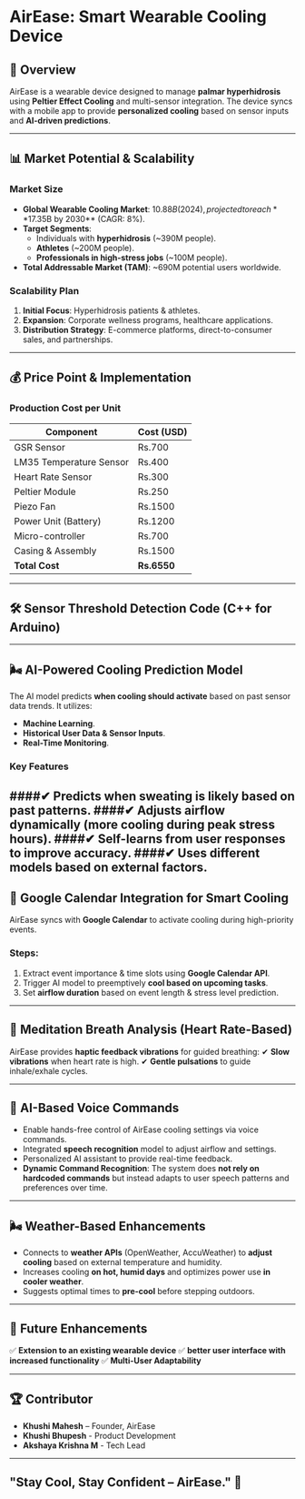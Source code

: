 # AirEase: Smart Wearable Cooling Device

## 🚀 Overview
AirEase is a wearable device designed to manage **palmar hyperhidrosis** using **Peltier Effect Cooling** and multi-sensor integration. The device syncs with a mobile app to provide **personalized cooling** based on sensor inputs and **AI-driven predictions**.

---

## 📊 Market Potential & Scalability

### **Market Size**
- **Global Wearable Cooling Market**: $10.88B (2024), projected to reach **$17.35B by 2030** (CAGR: 8%).
- **Target Segments**:
  - Individuals with **hyperhidrosis** (~390M people).
  - **Athletes** (~200M people).
  - **Professionals in high-stress jobs** (~100M people).
- **Total Addressable Market (TAM)**: ~690M potential users worldwide.

### **Scalability Plan**
1. **Initial Focus**: Hyperhidrosis patients & athletes.
2. **Expansion**: Corporate wellness programs, healthcare applications.
3. **Distribution Strategy**: E-commerce platforms, direct-to-consumer sales, and partnerships.

---

## 💰 Price Point & Implementation

### **Production Cost per Unit**
| Component               | Cost (USD) |
|------------------------|------------|
| GSR Sensor            | Rs.700        |
| LM35 Temperature Sensor | Rs.400        |
| Heart Rate Sensor     | Rs.300        |
| Peltier Module        | Rs.250        |
| Piezo Fan        | Rs.1500         |
| Power Unit (Battery) | Rs.1200        |
| Micro-controller    | Rs.700        |
| Casing & Assembly    | Rs.1500        |
| **Total Cost**       | **Rs.6550**    |

---

## 🛠️ Sensor Threshold Detection Code (C++ for Arduino)

---

## 🌬️ AI-Powered Cooling Prediction Model
The AI model predicts **when cooling should activate** based on past sensor data trends. It utilizes:

- **Machine Learning**.
- **Historical User Data & Sensor Inputs**.
- **Real-Time Monitoring**.

### **Key Features**
####✔ Predicts when sweating is likely based on past patterns.
####✔ Adjusts airflow dynamically (more cooling during peak stress hours).
####✔ Self-learns from user responses to improve accuracy.
####✔ Uses different models based on external factors.
---

## 📅 Google Calendar Integration for Smart Cooling
AirEase syncs with **Google Calendar** to activate cooling during high-priority events.

### **Steps**:
1. Extract event importance & time slots using **Google Calendar API**.
2. Trigger AI model to preemptively **cool based on upcoming tasks**.
3. Set **airflow duration** based on event length & stress level prediction.

---

## 🧘 Meditation Breath Analysis (Heart Rate-Based)
AirEase provides **haptic feedback vibrations** for guided breathing:
✔ **Slow vibrations** when heart rate is high.
✔ **Gentle pulsations** to guide inhale/exhale cycles.

---

## 🦌 AI-Based Voice Commands
- Enable hands-free control of AirEase cooling settings via voice commands.
- Integrated **speech recognition** model to adjust airflow and settings.
- Personalized AI assistant to provide real-time feedback.
- **Dynamic Command Recognition**: The system does **not rely on hardcoded commands** but instead adapts to user speech patterns and preferences over time.

---

## 🌬️ Weather-Based Enhancements
- Connects to **weather APIs** (OpenWeather, AccuWeather) to **adjust cooling** based on external temperature and humidity.
- Increases cooling **on hot, humid days** and optimizes power use **in cooler weather**.
- Suggests optimal times to **pre-cool** before stepping outdoors.

---

## 🔗 Future Enhancements
✅ **Extension to an existing wearable device** 
✅ **better user interface with increased functionality** 
✅ **Multi-User Adaptability** 

---

## 🏆 Contributor
- **Khushi Mahesh** – Founder, AirEase
- **Khushi Bhupesh** - Product Development
- **Akshaya Krishna M** - Tech Lead

---

## "Stay Cool, Stay Confident – AirEase." 🚀
